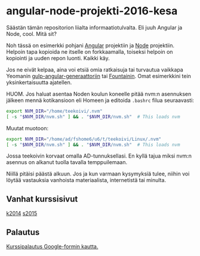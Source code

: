 # angular-node-projekti-2016-kesa

Säästän tämän repositorion liialta informaatiotulvalta. Eli juuh Angular ja Node, cool. Mitä sit?

Noh tässä on esimerkki pohjani [Angular](https://github.com/TeemuKoivisto/simple-angular-bootstrap) projektiin ja [Node](https://github.com/TeemuKoivisto/simple-node-bootstrap) projektiin. Helpoin tapa kopioida ne itselle on forkkaamalla, toiseksi helpoin on kopiointi ja uuden repon luonti. Kaikki käy.

Jos ne eivät kelpaa, aina voi etsiä omia ratkaisuja tai turvautua vaikkapa Yeomanin [gulp-angular-generaattoriin](https://github.com/Swiip/generator-gulp-angular) tai [Fountainin](https://github.com/FountainJS/generator-fountain-webapp). Omat esimerkkini tein yksinkertaisuutta ajatellen.

HUOM. Jos haluat asentaa Noden koulun koneelle pitää nvm:n asennuksen jälkeen mennä kotikansioon eli Homeen ja editoida ```.bashrc``` filua seuraavasti:
```bash
export NVM_DIR="/home/teekoivi/.nvm"
[ -s "$NVM_DIR/nvm.sh" ] && . "$NVM_DIR/nvm.sh"  # This loads nvm
```

Muutat muotoon:
```bash
export NVM_DIR="/home/ad/fshome6/u6/t/teekoivi/Linux/.nvm"
[ -s "$NVM_DIR/nvm.sh" ] && . "$NVM_DIR/nvm.sh"  # This loads nvm
```

Jossa teekoivin korvaat omalla AD-tunnuksellasi. En kyllä tajua miksi nvm:n asennus on alkanut tuolla tavalla temppuilemaan.

Niillä pitäisi päästä alkuun. Jos ja kun varmaan kysymyksiä tulee, niihin voi löytää vastauksia vanhoista materiaalista, internetistä tai minulta.

## Vanhat kurssisivut
[k2014](https://github.com/tuhoojabotti/AngularJS-ohjelmointiprojekti-k2014)
[s2015](https://github.com/Kaltsoon/AngularJS-ja-NodeJS-ohjelmointiprojekti-s2015)

## Palautus
[Kurssipalautus Google-formin kautta.](https://docs.google.com/forms/u/0/d/e/1FAIpQLSfndBvApdQ4rBrUWSBvussd_ICep5n5ithcslduQ31VSj8Cog/viewform)
